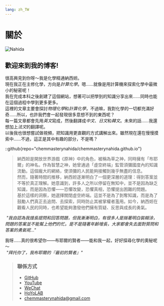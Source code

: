 ```yaml
---
lang: zh_TW
---
```

# 關於

![Nahida](/zhtw/images/nahida.png)

## 歡迎來到我的博客!

很高興見到你呀～我是化學精通納西妲。  
現在我正在主修化學，方向是*計算化學*。嗯……就像是用計算機來探索化學中最微小的秘密呢！  
我在完成本科之後創建了這個網站，想著可以把學到的知識分享出來……同時也能在這個過程中學到更多更多。  
這裡的文章主要會探討*物理化學*和*計算化學*，不過嘛，我對化學的一切都充滿好奇……所以，也許我們會一起發現很多意想不到的東西呢？  
每一篇文章都會先用*英文*寫成，然後翻譯成*中文*、*日文*和*韓文*。未來的話……我還想加上*法文*的翻譯呢。  
以後我也很想嘗試做視頻，把知識用更直觀的方式講解出來。雖然現在還在慢慢摸索中……不過，這正是其中有趣的部分，不是嗎？  

::github{repo="chemmasterynahida/chemmasterynahida.github.io"}

> 納西妲是開放世界游戲《原神》中的角色，被稱為草之神，同時擁有「布耶爾」的神名。作為智慧之神，她曾通過「虛空終端」監管須彌國度內的知識流動。這個龐大的網絡，使須彌的人民能夠接觸到幾乎無盡的信息。  
> 然而，隨著時間的推移，納西妲逐漸明白了一個更深層的道理：得到答案並不等於真正理解。她意識到，許多人之所以停留在無知中，並不是因為缺乏知識，而是因為恐懼——恐懼改變，恐懼真相，恐懼提出困難的問題。  
> 基於這樣的洞察，她選擇關閉虛空終端。這並不是為了剝奪知識，而是為了鼓勵人們真正去追問、去探索，同時防止其被掌權者濫用。如今，納西妲在觀看人民的同時，也希望能夠激發他們擁有質疑、反思與成長的勇氣。

*&nbsp;"我自認為我擅長提問和回答問題，但我漸漸明白，有很多人是揣著明白裝糊涂，問題的答案並不能幫上他們的忙。是不是隨著年齡增長，大家都會失去面對質問和答案的勇氣呢…"*  

我呀……真的很希望你——布耶爾的賢者——能和我一起，好好探尋化學的奧秘呢～  
*&nbsp;"拜托你了，我布耶爾的『最初的賢者』"*

> ### 聯係方式
>
> - [GitHub](https://github.com/chemmasterynahida/)
> - [YouTube](https://www.youtube.com/@chemmasterynahida)
> - [WeChat](/zhtw/images/wechat.png)
> - [HoYoLAB](https://www.hoyolab.com/accountCenter/postList?id=425986572)
> - [chemmasterynahida@gmail.com](mailto:chemmasterynahida@gmail.com)